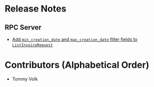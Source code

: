 # Release Notes

## RPC Server

* [Add `min_creation_date` and `max_creation_date` filter fields to
  `ListInvoiceRequest`](https://github.com/lightningnetwork/lnd/pull/6542)

# Contributors (Alphabetical Order)

* Tommy Volk
